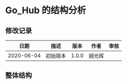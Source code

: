 # Go_Hub 的结构分析

## 修改记录

|    日期    |   描述   | 版本  |  作者  | 审核 |
| :--------: | :------: | :---: | :----: | :--: |
| 2020-06-04 | 初始版本 | 1.0.0 | 胡光辉 |      |

## 整体结构